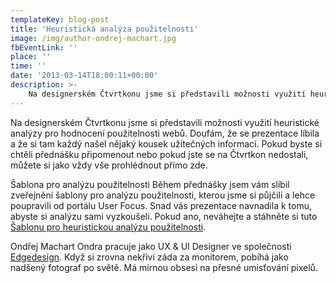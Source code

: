 ```yaml
---
templateKey: blog-post
title: 'Heuristická analýza použitelnosti'
image: /img/author-ondrej-machart.jpg
fbEventLink: ''
place: ''
time: ''
date: '2013-03-14T18:00:11+00:00'
description: >-
    Na designerském Čtvrtkonu jsme si představili možnosti využití heuristické analýzy pro hodnocení použitelnosti webů. Doufám, že se prezentace líbila a že si tam každý našel nějaký kousek...
---
```

Na designerském Čtvrtkonu jsme si představili možnosti využití heuristické analýzy pro hodnocení použitelnosti webů. Doufám, že se prezentace líbila a že si tam každý našel nějaký kousek užitečných informací. Pokud byste si chtěli přednášku připomenout nebo pokud jste se na Čtvrtkon nedostali, můžete si jako vždy vše prohlédnout přímo zde.

Šablona pro analýzu použitelnosti Během přednášky jsem vám slíbil zveřejnění šablony pro analýzu použitelnosti, kterou jsme si půjčili a lehce poupravili od portálu User Focus. Snad vás prezentace navnadila k tomu, abyste si analýzu sami vyzkoušeli. Pokud ano, neváhejte a stáhněte si tuto [Šablonu pro heuristickou analýzu použitelnosti](http://cl.ly/42473M073H38 "Šablona heuristické analýzy použitelnosti").

Ondřej Machart Ondra pracuje jako UX & UI Designer ve společnosti [Edgedesign](http://edgedesign.cz "Edgedesign.cz"). Když si zrovna nekřiví záda za monitorem, pobíhá jako nadšený fotograf po světě. Má mírnou obsesi na přesné umisťování pixelů.